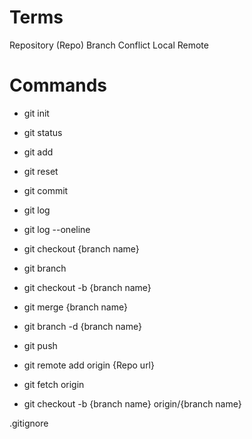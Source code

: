 # Terms

Repository (Repo)
Branch
Conflict
Local
Remote

# Commands

- git init

- git status

- git add

- git reset

- git commit

- git log

- git log --oneline

- git checkout {branch name}

- git branch

- git checkout -b {branch name}

- git merge {branch name}

- git branch -d {branch name}

- git push

- git remote add origin {Repo url}

- git fetch origin

- git checkout -b {branch name} origin/{branch name}

.gitignore